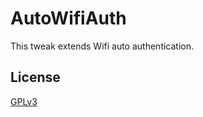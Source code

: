 AutoWifiAuth
============
This tweak extends Wifi auto authentication.

License
-------
[GPLv3](http://www.gnu.org/licenses/gpl-3.0.txt)
